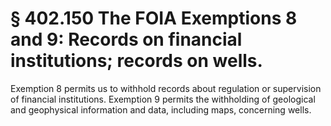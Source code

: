 # § 402.150   The FOIA Exemptions 8 and 9: Records on financial institutions; records on wells.

Exemption 8 permits us to withhold records about regulation or supervision of financial institutions. Exemption 9 permits the withholding of geological and geophysical information and data, including maps, concerning wells.






